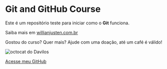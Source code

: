 # Git and GitHub Course

Este é um repositório teste para iniciar como o **Git** funciona.

Saiba mais em [willianjusten.com.br](http://willianjusten.com.br)

Gostou do curso? Quer mais? Ajude com uma doação, até um café é válido!

![octocat do Davilos](https://user-images.githubusercontent.com/88559560/161111248-0d05b3a3-2d0c-4f95-a8bf-93fa8a1dd887.png)

[Acesse meu GitHub](https://github.com/davilos)

